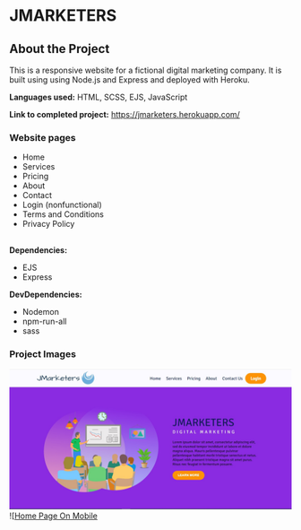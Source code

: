 # JMARKETERS

## About the Project

This is a responsive website for a fictional digital marketing company. It is built using using Node.js and Express and deployed with Heroku.

**Languages used:** HTML, SCSS, EJS, JavaScript

**Link to completed project:** https://jmarketers.herokuapp.com/

### Website pages
- Home
- Services
- Pricing
- About
- Contact
- Login (nonfunctional)
- Terms and Conditions
- Privacy Policy

##
**Dependencies:** 
- EJS
- Express

**DevDependencies:** 
- Nodemon
- npm-run-all
- sass

### Project Images
![Home Page On PC](/github-project-images/index-page.jpeg?raw=true "Home Page on PC")
![[Home Page On Mobile](/github-project-images/index-page-mobile.jpeg?raw=true "Home Page On Mobile")
